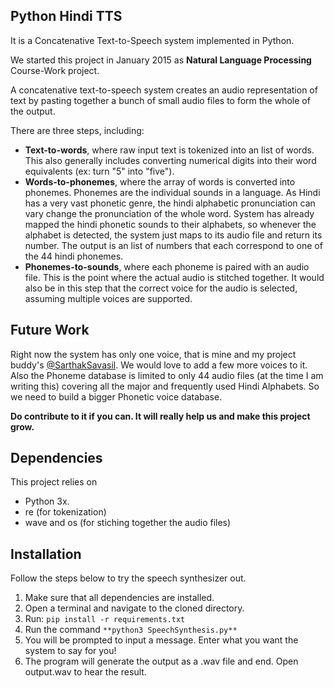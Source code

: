 ## **Python Hindi TTS**
It is a Concatenative Text-to-Speech system implemented in Python.

We started this project in January 2015 as **Natural Language Processing** Course-Work project.

A concatenative text-to-speech system creates an audio representation of text by pasting together a bunch of small audio files to form the whole of the output.

There are three steps, including:

* **Text-to-words**, where raw input text is tokenized into an list of words. This also generally includes converting numerical digits into their word equivalents (ex: turn "5" into "five").
* **Words-to-phonemes**, where the array of words is converted into phonemes. Phonemes are the individual sounds in a language. As Hindi has a very vast phonetic genre, the  hindi alphabetic pronunciation can vary change the pronunciation of the whole word. System has already mapped the hindi phonetic sounds to their alphabets, so whenever the alphabet is detected, the system just maps to its audio file and return its number. The output is an list of numbers that each correspond to one of the 44 hindi phonemes.
* **Phonemes-to-sounds**, where each phoneme is paired with an audio file. This is the point where the actual audio is stitched together. It would also be in this step that the correct voice for the audio is selected, assuming multiple voices are supported.

## Future Work
Right now the system has only one voice, that is mine and my project buddy's [@SarthakSavasil][1]. We would love to add a few more voices to it.
Also the Phoneme database is limited to only 44 audio files (at the time I am writing this) covering all the major and frequently used Hindi Alphabets.
So we need to build a bigger Phonetic voice database.

**Do contribute to it if you can. It will really help us and make this project grow.**

## Dependencies
This project relies on 
* Python 3x.
* re (for tokenization)
* wave and os (for stiching together the audio files)

## Installation
Follow the steps below to try the speech synthesizer out.

1. Make sure that all dependencies are installed.
2. Open a terminal and navigate to the cloned directory.
3. Run: `pip install -r requirements.txt`
4. Run the command `**python3 SpeechSynthesis.py**`
5. You will be prompted to input a message. Enter what you want the system to say for you!
6. The program will generate the output as a .wav file and end. Open output.wav to hear the result.

[1]:https://github.com/SarthakSavasil
